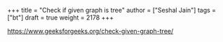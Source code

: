 +++
title = "Check if given graph is tree"
author = ["Seshal Jain"]
tags = ["bt"]
draft = true
weight = 2178
+++

<https://www.geeksforgeeks.org/check-given-graph-tree/>
